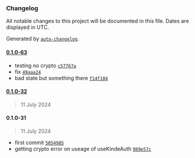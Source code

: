 ### Changelog

All notable changes to this project will be documented in this file. Dates are displayed in UTC.

Generated by [`auto-changelog`](https://github.com/CookPete/auto-changelog).

#### [0.1.0-63](https://github.com/kinde-oss/expo/compare/0.1.0-32...0.1.0-63)

- testing no crypto [`c57767a`](https://github.com/kinde-oss/expo/commit/c57767ac5c0b04129067d4a6869288d768ba8c0b)
- fix [`49aaa24`](https://github.com/kinde-oss/expo/commit/49aaa248cba7e7371e37f9133af8703db59ecbca)
- bad state but something there [`f14f184`](https://github.com/kinde-oss/expo/commit/f14f184676c0efdf80faab40c357c42346d60a98)

#### [0.1.0-32](https://github.com/kinde-oss/expo/compare/0.1.0-31...0.1.0-32)

> 11 July 2024

#### 0.1.0-31

> 11 July 2024

- first commit [`5054985`](https://github.com/kinde-oss/expo/commit/5054985ffcde81e7ee568c612b072e9c3425c8c1)
- getting crypto error on useage of useKindeAuth [`989e57c`](https://github.com/kinde-oss/expo/commit/989e57cd2dfc903d15a30f7937380f2d91041a96)
